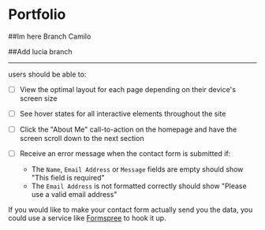# Portfolio


##Im here Branch Camilo

##Add lucia branch

---

users should be able to:

-[ ] View the optimal layout for each page depending on their device's screen size

-[ ] See hover states for all interactive elements throughout the site

-[ ] Click the "About Me" call-to-action on the homepage and have the screen scroll down to the next section

-[ ] Receive an error message when the contact form is submitted if:
  - The `Name`, `Email Address` or `Message` fields are empty should show "This field is required"
  - The `Email Address` is not formatted correctly should show "Please use a valid email address"

If you would like to make your contact form actually send you the data, you could use a service like [Formspree](https://formspree.io/) to hook it up.